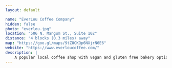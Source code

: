 ```yaml
---
layout: default

name: "EverLou Coffee Company"
hidden: false
photo: "everlou.jpg"
location: "506 N. Mangum St., Suite 102"
distance: "4 blocks (0.3 miles) away"
map: "https://goo.gl/maps/9tZ8CKQp6NXjrN6E6"
website: "https://www.everloucoffee.com/"
description: |
    A popular local coffee shop with vegan and gluten free bakery options. One of our local organizers calls it their "personal fave for a good latte."
---
```

